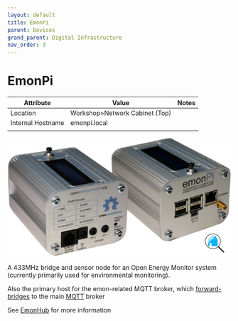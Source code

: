 ```yaml
---
layout: default
title: EmonPi
parent: Devices
grand_parent: Digital Infrastructure
nav_order: 3
---
```


# EmonPi

| Attribute         | Value                          | Notes |
| ----------------- | ------------------------------ | ----- |
| Location          | Workshop>Network Cabinet (Top) |       |
| Internal Hostname | emonpi.local                   |       |
|                   |                                |       |

![img](..\devices\img\emonPi_HEM__12261.1430742842.1280.1280-1587034610086-1587034615622.jpg)

A 433MHz bridge and sensor node for an Open Energy Monitor system (currently primarily used for environmental monitoring). 

Also the primary host for the emon-related MQTT broker, which [forward-bridges](https://community.openenergymonitor.org/t/integration-with-custom-mqtt-broker/13359/3?u=bolster) to the main [MQTT](../services/MQTT.md) broker

See [EmonHub](../services/EmonHub.md) for more information
